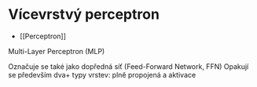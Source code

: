 # Vícevrstvý perceptron
- [[Perceptron]]

Multi-Layer Perceptron (MLP)

Označuje se také jako dopředná síť (Feed-Forward Network, FFN) 
Opakují se především dva+ typy vrstev: plně propojená a aktivace